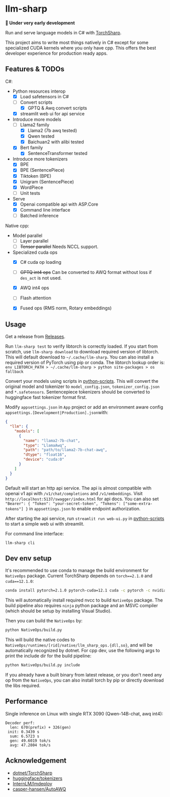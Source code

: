 # llm-sharp

**🚧 Under very early development**

Run and serve language models in C# with [TorchSharp](https://github.com/dotnet/TorchSharp).

This project aims to write most things natively in C# except for some specialized CUDA kernels where you only have cpp. This offers the best developer experience for production ready apps.


## Features & TODOs

C#:
- Python resources interop
  - [x] Load safetensors in C#
  - [ ] Convert scripts
    - [x] GPTQ & Awq convert scripts
  - [x] streamlit web ui for api service
- Introduce more models
  - [ ] Llama2 family
    - [x] Llama2 (7b awq tested)
    - [x] Qwen tested
    - [x] Baichuan2 with alibi tested
  - [x] Bert family
    - [x] SentenceTransformer tested
- Introduce more tokenizers
  - [x] BPE
  - [x] BPE (SentencePiece)
  - [x] Tiktoken (BPE)
  - [x] Unigram (SentencePiece)
  - [x] WordPiece
  - [ ] Unit tests
- Serve
  - [x] Openai compatible api with ASP.Core
  - [x] Command line interface
  - [ ] Batched inference

Native cpp:
- Model parallel
  - [ ] Layer parallel
  - [ ] ~~Tensor parallel~~ Needs NCCL support.
- Specialized cuda ops
  - [x] C# cuda op loading
  - [ ] ~~GPTQ int4 ops~~ Can be converted to AWQ format without loss if `des_act` is not used.
  - [x] AWQ int4 ops
  - [ ] Flash attention
  - [x] Fused ops (RMS norm, Rotary embeddings)


## Usage

Get a release from [Releases](https://github.com/K024/llm-sharp/releases).

Run `llm-sharp test` to verify libtorch is correctly loaded. If you start from scratch, use `llm-sharp download` to download required version of libtorch. This will default download to `~/.cache/llm-sharp`. You can also install a required version of PyTorch using pip or conda. The libtorch lookup order is: `env LIBTORCH_PATH > ~/.cache/llm-sharp > python site-packages > os fallback`

Convert your models using scripts in [python-scripts](./python-scripts/). This will convert the original model and tokenizer to `model_config.json`, `tokenizer_config.json` and `*.safetensors`. Sentencepiece tokenizers should be converted to huggingface fast tokenizer format first.

Modify `appsettings.json` in `App` project or add an environment aware config `appsettings.[Development|Production].json`with:
```json
{
  "llm": {
    "models": [
      {
        "name": "llama2-7b-chat",
        "type": "LlamaAwq",
        "path": "path/to/llama2-7b-chat-awq",
        "dtype": "float16",
        "device": "cuda:0"
      }
    ]
  }
}
```

Default will start an http api service. The api is almost compatible with openai v1 api with `/v1/chat/completions` and `/v1/embeddings`. Visit `http://localhost:5137/swagger/index.html` for api docs. You can also set `"Bearer": { "Token": "your-secret-token", "Tokens": ["some-extra-tokens"] }` in `appsettings.json` to enable endpoint authorization.

After starting the api service, run `streamlit run web-ui.py` in [python-scripts](./python-scripts/) to start a simple web ui with streamlit.

For command line interface:
```
llm-sharp cli
```

## Dev env setup

It's recommended to use conda to manage the build environment for `NativeOps` package. Current TorchSharp depends on `torch==2.1.0` and `cuda==12.1.0`:

```sh
conda install pytorch=2.1.0 pytorch-cuda=12.1 cuda -c pytorch -c nvidia
```

This will automatically install required nvcc to build `NativeOps` package. The build pipeline also requires `ninja` python package and an MSVC compiler (which should be setup by installing Visual Studio).

Then you can build the `NativeOps` by:

```sh
python NativeOps/build.py
```

This will build the native codes to `NativeOps/runtimes/[rid]/native/llm_sharp_ops.{dll,so}`, and will be automatically recognized by dotnet. For cpp dev, use the following args to print the include dir for the build pipeline:

```sh
python NativeOps/build.py include
```

If you already have a built binary from latest release, or you don't need any op from the `NativeOps`, you can also install torch by pip or directly download the libs required.

## Performance

Single inference on Linux with single RTX 3090 (Qwen-14B-chat, awq int4):

```
Decoder perf:
  len: 670(prefix) + 326(gen)
 init: 0.3439 s
  sum: 6.5723 s
  gen: 49.6019 tok/s
  avg: 47.2804 tok/s
```

## Acknowledgement

- [dotnet/TorchSharp](https://github.com/dotnet/TorchSharp)
- [huggingface/tokenizers](https://github.com/huggingface/tokenizers)
- [InternLM/lmdeploy](https://github.com/InternLM/lmdeploy)
- [casper-hansen/AutoAWQ](https://github.com/casper-hansen/AutoAWQ)
